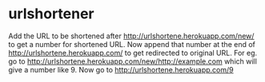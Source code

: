 # urlshortener
Add the URL to be shortened after http://urlshortene.herokuapp.com/new/ to get a number for shortened URL. Now append that number at the end of http://urlshortene.herokuapp.com/ to get redirected to original URL. For eg. go to http://urlshortene.herokuapp.com/new/http://example.com which will give a number like 9. Now go to http://urlshortene.herokuapp.com/9
